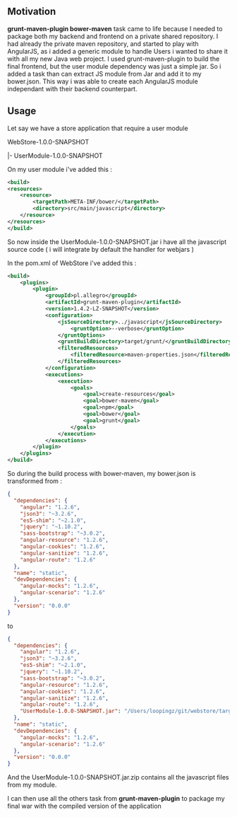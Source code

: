 
## Motivation

**grunt-maven-plugin bower-maven** task came to life because I needed to package both my backend and frontend on a private shared repository. I had already the private maven repository, and started to play with AngularJS, as i added a generic module to handle Users i wanted to share it with all my new Java web project. I used grunt-maven-plugin to build the final frontend, but the user module dependency was just a simple jar. So i added a task than can extract JS module from Jar and add it to my bower.json. This way i was able to create each AngularJS module independant with their backend counterpart. 



## Usage

Let say we have a store application that require a user module

WebStore-1.0.0-SNAPSHOT

 |- UserModule-1.0.0-SNAPSHOT

On my user module i've added this :
```xml
<build>
<resources>
	<resource>
		<targetPath>META-INF/bower/</targetPath>
		<directory>src/main/javascript</directory>
	</resource>
</resources>
</build>
```
So now inside the UserModule-1.0.0-SNAPSHOT.jar i have all the javascript source code
( i will integrate by default the handler for webjars )

In the pom.xml of WebStore i've added this :
```xml
<build>
	<plugins>
		<plugin>
			<groupId>pl.allegro</groupId>
			<artifactId>grunt-maven-plugin</artifactId>
			<version>1.4.2-LZ-SNAPSHOT</version>
			<configuration>
				<jsSourceDirectory>../javascript</jsSourceDirectory>				<gruntOptions>
					<gruntOption>--verbose</gruntOption>
				</gruntOptions>
				<gruntBuildDirectory>target/grunt/</gruntBuildDirectory>
				<filteredResources>
					<filteredResource>maven-properties.json</filteredResource>
				</filteredResources>
			</configuration>
			<executions>
				<execution>
					<goals>
						<goal>create-resources</goal>
						<goal>bower-maven</goal>
						<goal>npm</goal>
						<goal>bower</goal>
						<goal>grunt</goal>
					</goals>
				</execution>
			</executions>
		</plugin>
	</plugins>
</build>
```
So during the build process with bower-maven, my bower.json is transformed from :
```json
{
  "dependencies": {
    "angular": "1.2.6",
    "json3": "~3.2.6",
    "es5-shim": "~2.1.0",
    "jquery": "~1.10.2",
    "sass-bootstrap": "~3.0.2",
    "angular-resource": "1.2.6",
    "angular-cookies": "1.2.6",
    "angular-sanitize": "1.2.6",
    "angular-route": "1.2.6"
  },
  "name": "static",
  "devDependencies": {
    "angular-mocks": "1.2.6",
    "angular-scenario": "1.2.6"
  },
  "version": "0.0.0"
}
```
to
```json
{
  "dependencies": {
    "angular": "1.2.6",
    "json3": "~3.2.6",
    "es5-shim": "~2.1.0",
    "jquery": "~1.10.2",
    "sass-bootstrap": "~3.0.2",
    "angular-resource": "1.2.6",
    "angular-cookies": "1.2.6",
    "angular-sanitize": "1.2.6",
    "angular-route": "1.2.6",
    "UserModule-1.0.0-SNAPSHOT.jar": "/Users/loopingz/git/webstore/target/grunt/bower-maven-repo/UserModule-1.0.0-SNAPSHOT.jar.zip"
  },
  "name": "static",
  "devDependencies": {
    "angular-mocks": "1.2.6",
    "angular-scenario": "1.2.6"
  },
  "version": "0.0.0"
}
```

And the UserModule-1.0.0-SNAPSHOT.jar.zip contains all the javascript files from my module.

I can then use all the others task from **grunt-maven-plugin** to package my final war with the compiled version of the application

